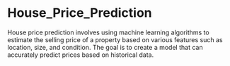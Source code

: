 # House_Price_Prediction
House price prediction involves using machine learning algorithms to estimate the selling price of a property based on various features such as location, size, and condition. The goal is to create a model that can accurately predict prices based on historical data.
